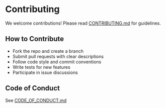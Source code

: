 # Contributing

We welcome contributions! Please read [CONTRIBUTING.md](../CONTRIBUTING.md) for guidelines.

## How to Contribute
- Fork the repo and create a branch
- Submit pull requests with clear descriptions
- Follow code style and commit conventions
- Write tests for new features
- Participate in issue discussions

## Code of Conduct
See [CODE_OF_CONDUCT.md](../CODE_OF_CONDUCT.md)
